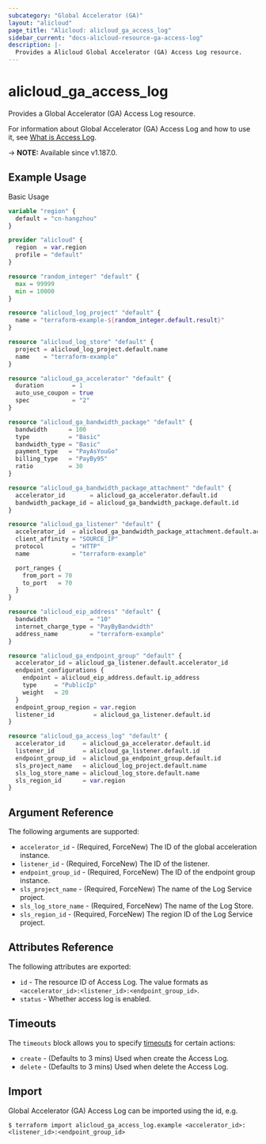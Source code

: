 ```yaml
---
subcategory: "Global Accelerator (GA)"
layout: "alicloud"
page_title: "Alicloud: alicloud_ga_access_log"
sidebar_current: "docs-alicloud-resource-ga-access-log"
description: |-
  Provides a Alicloud Global Accelerator (GA) Access Log resource.
---
```


# alicloud_ga_access_log

Provides a Global Accelerator (GA) Access Log resource.

For information about Global Accelerator (GA) Access Log and how to use it, see [What is Access Log](https://www.alibabacloud.com/help/en/global-accelerator/latest/api-ga-2019-11-20-attachlogstoretoendpointgroup).

-> **NOTE:** Available since v1.187.0.

## Example Usage

Basic Usage

```terraform
variable "region" {
  default = "cn-hangzhou"
}

provider "alicloud" {
  region  = var.region
  profile = "default"
}

resource "random_integer" "default" {
  max = 99999
  min = 10000
}

resource "alicloud_log_project" "default" {
  name = "terraform-example-${random_integer.default.result}"
}

resource "alicloud_log_store" "default" {
  project = alicloud_log_project.default.name
  name    = "terraform-example"
}

resource "alicloud_ga_accelerator" "default" {
  duration        = 1
  auto_use_coupon = true
  spec            = "2"
}

resource "alicloud_ga_bandwidth_package" "default" {
  bandwidth      = 100
  type           = "Basic"
  bandwidth_type = "Basic"
  payment_type   = "PayAsYouGo"
  billing_type   = "PayBy95"
  ratio          = 30
}

resource "alicloud_ga_bandwidth_package_attachment" "default" {
  accelerator_id       = alicloud_ga_accelerator.default.id
  bandwidth_package_id = alicloud_ga_bandwidth_package.default.id
}

resource "alicloud_ga_listener" "default" {
  accelerator_id  = alicloud_ga_bandwidth_package_attachment.default.accelerator_id
  client_affinity = "SOURCE_IP"
  protocol        = "HTTP"
  name            = "terraform-example"

  port_ranges {
    from_port = 70
    to_port   = 70
  }
}

resource "alicloud_eip_address" "default" {
  bandwidth            = "10"
  internet_charge_type = "PayByBandwidth"
  address_name         = "terraform-example"
}

resource "alicloud_ga_endpoint_group" "default" {
  accelerator_id = alicloud_ga_listener.default.accelerator_id
  endpoint_configurations {
    endpoint = alicloud_eip_address.default.ip_address
    type     = "PublicIp"
    weight   = 20
  }
  endpoint_group_region = var.region
  listener_id           = alicloud_ga_listener.default.id
}

resource "alicloud_ga_access_log" "default" {
  accelerator_id     = alicloud_ga_accelerator.default.id
  listener_id        = alicloud_ga_listener.default.id
  endpoint_group_id  = alicloud_ga_endpoint_group.default.id
  sls_project_name   = alicloud_log_project.default.name
  sls_log_store_name = alicloud_log_store.default.name
  sls_region_id      = var.region
}
```

## Argument Reference

The following arguments are supported:

* `accelerator_id` - (Required, ForceNew) The ID of the global acceleration instance.
* `listener_id` - (Required, ForceNew) The ID of the listener.
* `endpoint_group_id` - (Required, ForceNew) The ID of the endpoint group instance.
* `sls_project_name` - (Required, ForceNew) The name of the Log Service project.
* `sls_log_store_name` - (Required, ForceNew) The name of the Log Store.
* `sls_region_id` - (Required, ForceNew) The region ID of the Log Service project.

## Attributes Reference

The following attributes are exported:

* `id` - The resource ID of Access Log. The value formats as `<accelerator_id>:<listener_id>:<endpoint_group_id>`.
* `status` - Whether access log is enabled.

## Timeouts

The `timeouts` block allows you to specify [timeouts](https://www.terraform.io/docs/configuration-0-11/resources.html#timeouts) for certain actions:

* `create` - (Defaults to 3 mins) Used when create the Access Log.
* `delete` - (Defaults to 3 mins) Used when delete the Access Log.

## Import

Global Accelerator (GA) Access Log can be imported using the id, e.g.

```shell
$ terraform import alicloud_ga_access_log.example <accelerator_id>:<listener_id>:<endpoint_group_id>
```